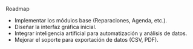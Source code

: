 Roadmap

- Implementar los módulos base (Reparaciones, Agenda, etc.).
- Diseñar la interfaz gráfica inicial.
- Integrar inteligencia artificial para automatización y análisis de datos.
- Mejorar el soporte para exportación de datos (CSV, PDF).